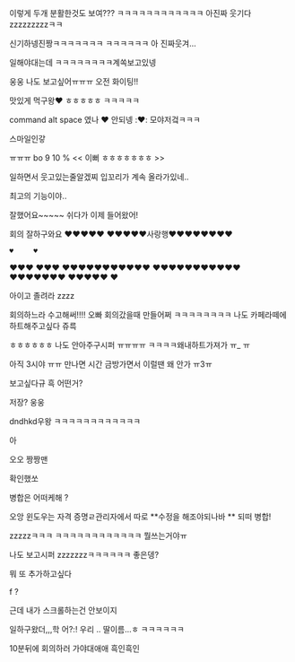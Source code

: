 이렇게 두개 분활한것도 보여???
ㅋㅋㅋㅋㅋㅋㅋㅋㅋㅋㅋㅋ
아진짜 웃기다
zzzzzzzzzㅋㅋ

신기하넹진짱ㅋㅋㅋㅋㅋㅋㅋ
ㅋㅋㅋㅋㅋㅋ
아 진짜웃겨...

일해야대는데
ㅋㅋㅋㅋㅋㅋㅋㅋ계쏙보고있넹

웅웅 나도 보고싶어ㅠㅠㅠ
오전 화이팅!!

맛있게 먹구왕♥
ㅎㅎㅎㅎㅎ ㅋㅋㅋㅋㅋ

command alt space 였나 
:heart:
안되넹
::heart::
모야저겈ㅋㅋㅋ

스마일인갛

ㅠㅠㅠ
bo 9 10 % << 이뻐 ㅎㅎㅎㅎㅎㅎㅎ >>

일하면서 웃고있는줄알겠찌 
입꼬리가 계속 올라가있네..

최고의 기능이야..

잘했어요~~~~~
쉬다가 이제 들어왔어!

회의 잘하구와요 ♥♥♥♥♥
♥♥♥♥♥사랑행♥♥♥♥♥♥♥♥


    ♥     ♥
   ♥♥♥   ♥♥♥
  ♥♥♥♥♥♥♥♥♥♥♥
  ♥♥♥♥♥♥♥♥♥♥♥
    ♥♥♥♥♥♥♥
     ♥♥♥♥♥
       ♥ 

아이고 졸려라 zzzz

회의하느라 수고해써!!!!
오빠 회의갔을때 만들어쩌
ㅋㅋㅋㅋㅋㅋㅋㅋ
나도 카페라떼에 하트해주고싶다
쥬륵 

ㅎㅎㅎㅎㅎㅎ
나도 안아주구시퍼 ㅠㅠㅠㅠ
ㅋㅋㅋㅋ왜내하트가져가
ㅠ_ ㅠ 

아직 3시야
ㅠㅠ
만나면 시간 금방가면서
이럴땐 왜 안가
ㅠ3ㅠ 

보고싶다규
흑
어떤거?

저장?
웅웅

dndhkd우왕
ㅋㅋㅋㅋㅋㅋㅋㅋㅋㅋㅋㅋ


아 


오오 짱짱맨

확인했쏘 

병합은 어떠케해 ? 

오앙
윈도우는 자격 증명ㄹ관리자에서 따로 **수정을 해조야되나바 **
되떠 병합!

zzzzzㅋㅋㅋ
ㅋㅋㅋㅋㅋㅋㅋㅋㅋㅋㅋㅋ
뭘쓰는거야ㅠ

나도 보고시퍼
zzzzzzzㅋㅋㅋㅋㅋㅋ
좋은뎅?

뭐 또 추가하고싶다 

f ?

근데 내가 스크롤하는건 안보이지

일하구왔더,,,학
어?:! 우리 .. 딸이름...ㅎ
ㅋㅋㅋㅋㅋㅋ

10분뒤에 회의하러 가야대애애
흑인흑인

